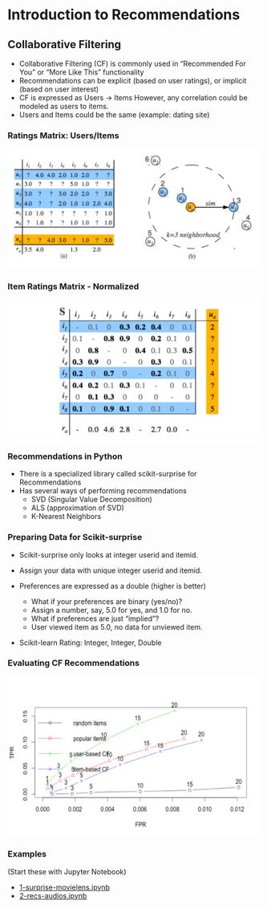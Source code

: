 Introduction to Recommendations
=============================

## Collaborative Filtering

 * Collaborative Filtering (CF) is commonly used in “Recommended For You” or “More Like This” functionality
 * Recommendations can be explicit (based on user ratings), or implicit (based on user interest)
 * CF is expressed as Users -> Items However, any correlation could be modeled as users to items.
 * Users and Items could be the same (example: dating site)

### Ratings Matrix: Users/Items

![](../images/useritemmatrix.png)

### Item Ratings Matrix - Normalized

![](../images/matrix-normalized.png)

### Recommendations in Python

 * There is a specialized library called scikit-surprise for Recommendations
 * Has several ways of performing recommendations
   - SVD (Singular Value Decomposition)
   - ALS (approximation of SVD)
   - K-Nearest Neighbors

### Preparing Data for Scikit-surprise

 * Scikit-surprise only looks at integer userid and itemid.
 * Assign your data with unique integer userid and itemid.

 * Preferences are expressed as a double (higher is better)
   * What if your preferences are binary (yes/no)?
   * Assign a number, say, 5.0 for yes, and 1.0 for no.
   * What if preferences are just “implied”?
   * User viewed item as 5.0, no data for unviewed item.

 * Scikit-learn Rating: Integer, Integer, Double

### Evaluating CF Recommendations

![](../images/recs-roc.png)


### Examples

(Start these with Jupyter Notebook)

 * [1-surprise-movielens.ipynb](./1-surprise-movielens.ipynb)
 * [2-recs-audios.ipynb](./2-recs-audios.ipynb)






